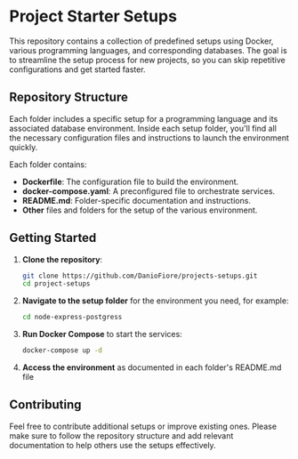 # Project Starter Setups

This repository contains a collection of predefined setups using Docker, various programming languages, and corresponding databases. The goal is to streamline the setup process for new projects, so you can skip repetitive configurations and get started faster.

## Repository Structure

Each folder includes a specific setup for a programming language and its associated database environment. Inside each setup folder, you'll find all the necessary configuration files and instructions to launch the environment quickly.

Each folder contains:

- **Dockerfile**: The configuration file to build the environment.
- **docker-compose.yaml**: A preconfigured file to orchestrate services.
- **README.md**: Folder-specific documentation and instructions.
- **Other** files and folders for the setup of the various environment.

## Getting Started

1. **Clone the repository**:
   ```bash
   git clone https://github.com/DanioFiore/projects-setups.git
   cd project-setups

2. **Navigate to the setup folder** for the environment you need, for example:
    ```bash
    cd node-express-postgress

3. **Run Docker Compose** to start the services:
    ```bash
    docker-compose up -d

4. **Access the environment** as documented in each folder's README.md file

## Contributing
Feel free to contribute additional setups or improve existing ones. Please make sure to follow the repository structure and add relevant documentation to help others use the setups effectively.


